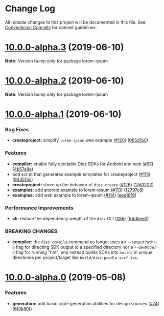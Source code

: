 # Change Log

All notable changes to this project will be documented in this file.
See [Conventional Commits](https://conventionalcommits.org) for commit guidelines.

# [10.0.0-alpha.3](https://github.com/stristr/diez/compare/v10.0.0-alpha.2...v10.0.0-alpha.3) (2019-06-10)

**Note:** Version bump only for package lorem-ipsum





# [10.0.0-alpha.2](https://github.com/stristr/diez/compare/v10.0.0-alpha.1...v10.0.0-alpha.2) (2019-06-10)

**Note:** Version bump only for package lorem-ipsum





# [10.0.0-alpha.1](https://github.com/stristr/diez/compare/v10.0.0-alpha.0...v10.0.0-alpha.1) (2019-06-10)


### Bug Fixes

* **createproject:** simplify `lorem-ipsum` web example ([#120](https://github.com/stristr/diez/issues/120)) ([085d1b0](https://github.com/stristr/diez/commit/085d1b0))


### Features

* **compiler:** enable fully ejectable Diez SDKs for Android and web ([#97](https://github.com/stristr/diez/issues/97)) ([4b57a8e](https://github.com/stristr/diez/commit/4b57a8e))
* add script that generates example templates for createproject ([#115](https://github.com/stristr/diez/issues/115)) ([943513c](https://github.com/stristr/diez/commit/943513c))
* **createproject:** shore up the behavior of `diez create` ([#126](https://github.com/stristr/diez/issues/126)) ([17d0202](https://github.com/stristr/diez/commit/17d0202))
* **examples:** add android example to lorem-ipsum ([#113](https://github.com/stristr/diez/issues/113)) ([12797c8](https://github.com/stristr/diez/commit/12797c8))
* **examples:** add web example to lorem-ipsum ([#114](https://github.com/stristr/diez/issues/114)) ([eee18f8](https://github.com/stristr/diez/commit/eee18f8))


### Performance Improvements

* **cli:** reduce the dependency weight of the `diez` CLI ([#86](https://github.com/stristr/diez/issues/86)) ([94dbee0](https://github.com/stristr/diez/commit/94dbee0))


### BREAKING CHANGES

* **compiler:** the `diez compile` command no longer uses an `--outputPath/-o` flag for directing SDK output to a specified directory nor a `--devMode/-d` flag for running "hot", and instead builds SDKs into `build/` in unique directories per project/target like `build/diez-poodle-surf-ios`.





# [10.0.0-alpha.0](https://github.com/diez/diez/compare/v1.0.0-beta.5...v10.0.0-alpha.0) (2019-05-08)


### Features

* **generation:** add basic code generation abilities for design sources ([#74](https://github.com/diez/diez/issues/74)) ([6f0b80f](https://github.com/diez/diez/commit/6f0b80f))
